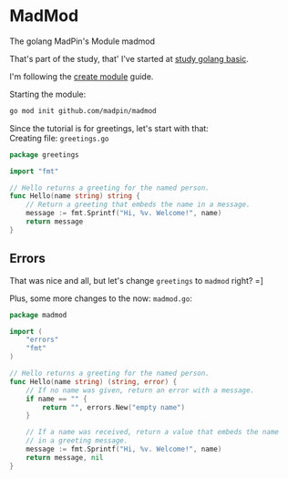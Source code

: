 # MadMod
The golang MadPin's Module madmod

That's part of the study, that' I've started at [study golang basic](https://github.com/madpin/study-golang-basic).  

I'm following the [create module](https://go.dev/doc/tutorial/create-module) guide.

Starting the module:
```bash
go mod init github.com/madpin/madmod
```

Since the tutorial is for greetings, let's start with that:  
Creating file: `greetings.go`
```go
package greetings

import "fmt"

// Hello returns a greeting for the named person.
func Hello(name string) string {
    // Return a greeting that embeds the name in a message.
    message := fmt.Sprintf("Hi, %v. Welcome!", name)
    return message
}
```

## Errors
That was nice and all, but let's change `greetings` to `madmod` right? =]  

Plus, some more changes to the now: `madmod.go`:
```go
package madmod

import (
	"errors"
	"fmt"
)

// Hello returns a greeting for the named person.
func Hello(name string) (string, error) {
	// If no name was given, return an error with a message.
	if name == "" {
		return "", errors.New("empty name")
	}

	// If a name was received, return a value that embeds the name
	// in a greeting message.
	message := fmt.Sprintf("Hi, %v. Welcome!", name)
	return message, nil
}
```

